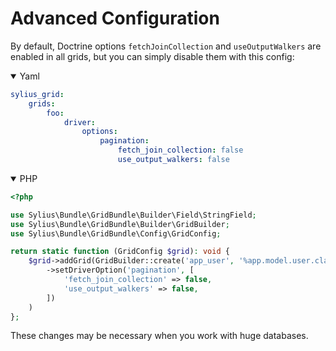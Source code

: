 Advanced Configuration
======================

By default, Doctrine options `fetchJoinCollection` and `useOutputWalkers` are enabled in all grids, but you can simply disable them with this config:

<details open><summary>Yaml</summary>

```yaml
sylius_grid:
    grids:
        foo:
            driver:
                options:
                    pagination:                
                        fetch_join_collection: false
                        use_output_walkers: false
```

</details>

<details open><summary>PHP</summary>

```php
<?php

use Sylius\Bundle\GridBundle\Builder\Field\StringField;
use Sylius\Bundle\GridBundle\Builder\GridBuilder;
use Sylius\Bundle\GridBundle\Config\GridConfig;

return static function (GridConfig $grid): void {
    $grid->addGrid(GridBuilder::create('app_user', '%app.model.user.class%')
        ->setDriverOption('pagination', [
            'fetch_join_collection' => false,
            'use_output_walkers' => false,
        ])
    )
};
```

</details>

These changes may be necessary when you work with huge databases.

